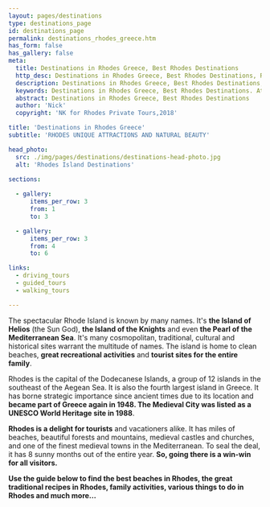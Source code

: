 ```yaml
---
layout: pages/destinations
type: destinations_page
id: destinations_page
permalink: destinations_rhodes_greece.htm
has_form: false
has_gallery: false
meta:
  title: Destinations in Rhodes Greece, Best Rhodes Destinations
  http_desc: Destinations in Rhodes Greece, Best Rhodes Destinations, Rhodes Attractions and Places to Visit
  description: Destinations in Rhodes Greece, Best Rhodes Destinations, Rhodes Attractions and Places to Visit, Things to do and see in Rhodes
  keywords: Destinations in Rhodes Greece, Best Rhodes Destinations. Attractions, Places, Thigs to do
  abstract: Destinations in Rhodes Greece, Best Rhodes Destinations
  author: 'Nick'
  copyright: 'NK for Rhodes Private Tours,2018'

title: 'Destinations in Rhodes Greece'
subtitle: 'RHODES UNIQUE ATTRACTIONS AND NATURAL BEAUTY'  

head_photo:
  src: ./img/pages/destinations/destinations-head-photo.jpg
  alt: 'Rhodes Island Destinations'   

sections:
  
  - gallery:
      items_per_row: 3
      from: 1
      to: 3

  - gallery:
      items_per_row: 3
      from: 4
      to: 6

links:
  - driving_tours
  - guided_tours
  - walking_tours

---
```

The spectacular Rhode Island is known by many names. It's **the Island of Helios** (the Sun God), **the Island of the Knights** and even **the Pearl of the Mediterranean Sea**. It's many cosmopolitan, traditional, cultural and historical sites warrant the multitude of names. The island is home to clean beaches, **great recreational activities** and **tourist sites for the entire family**.

Rhodes is the capital of the Dodecanese Islands, a group of 12 islands in the southeast of the Aegean Sea. It is also the fourth largest island in Greece. It has borne strategic importance since ancient times due to its location and **became part of Greece again in 1948. The Medieval City was listed as a UNESCO World Heritage site in 1988**.

**Rhodes is a delight for tourists** and vacationers alike. It has miles of beaches, beautiful forests and mountains, medieval castles and churches, and one of the finest medieval towns in the Mediterranean. To seal the deal, it has 8 sunny months out of the entire year. **So, going there is a win-win for all visitors.**

**Use the guide below to find the best beaches in Rhodes, the great traditional recipes in Rhodes, family activities, various things to do in Rhodes and much more...**